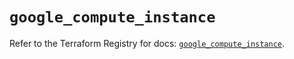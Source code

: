 # `google_compute_instance`

Refer to the Terraform Registry for docs: [`google_compute_instance`](https://registry.terraform.io/providers/hashicorp/google/5.27.0/docs/resources/compute_instance).

